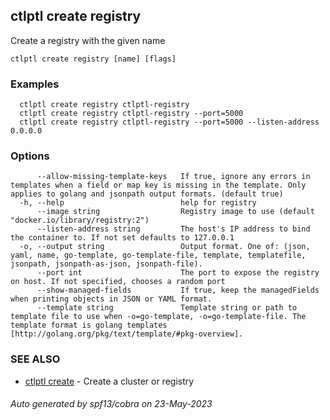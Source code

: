 ## ctlptl create registry

Create a registry with the given name

```
ctlptl create registry [name] [flags]
```

### Examples

```
  ctlptl create registry ctlptl-registry
  ctlptl create registry ctlptl-registry --port=5000
  ctlptl create registry ctlptl-registry --port=5000 --listen-address 0.0.0.0
```

### Options

```
      --allow-missing-template-keys   If true, ignore any errors in templates when a field or map key is missing in the template. Only applies to golang and jsonpath output formats. (default true)
  -h, --help                          help for registry
      --image string                  Registry image to use (default "docker.io/library/registry:2")
      --listen-address string         The host's IP address to bind the container to. If not set defaults to 127.0.0.1
  -o, --output string                 Output format. One of: (json, yaml, name, go-template, go-template-file, template, templatefile, jsonpath, jsonpath-as-json, jsonpath-file).
      --port int                      The port to expose the registry on host. If not specified, chooses a random port
      --show-managed-fields           If true, keep the managedFields when printing objects in JSON or YAML format.
      --template string               Template string or path to template file to use when -o=go-template, -o=go-template-file. The template format is golang templates [http://golang.org/pkg/text/template/#pkg-overview].
```

### SEE ALSO

* [ctlptl create](ctlptl_create.md)	 - Create a cluster or registry

###### Auto generated by spf13/cobra on 23-May-2023
